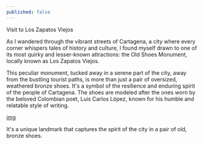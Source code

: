 ```yaml
---
published: false
---
```


Visit to Los Zapatos Viejos

As I wandered through the vibrant streets of Cartagena, a city where every corner whispers tales of history and culture, I found myself drawn to one of its most quirky and lesser-known attractions: the Old Shoes Monument, locally known as Los Zapatos Viejos.

This peculiar monument, tucked away in a serene part of the city, away from the bustling tourist paths, is more than just a pair of oversized, weathered bronze shoes. It's a symbol of the resilience and enduring spirit of the people of Cartagena. The shoes are modeled after the ones worn by the beloved Colombian poet, Luis Carlos López, known for his humble and relatable style of writing.
 
[img](los-zapatos-viejos.jpg)


It's a unique landmark that captures the spirit of the city in a pair of old, bronze shoes.